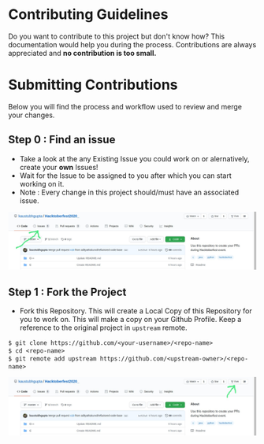 # Contributing Guidelines

Do you want to contribute to this project but don't know how? 
This documentation would help you during the process.
Contributions are always appreciated and **no contribution is too small.**

# Submitting Contributions
Below you will find the process and workflow used to review and merge your changes.
## Step 0 : Find an issue
- Take a look at the any Existing Issue you could work on or alernatively, create your **own** Issues!
- Wait for the Issue to be assigned to you after which you can start working on it.
- Note : Every change in this project should/must have an associated issue. 

![issue](screenshots/issue.jpg)

## Step 1 : Fork the Project
- Fork this Repository. This will create a Local Copy of this Repository for you to work on.  This will make a copy on your Github Profile. Keep a reference to the original project in `upstream` remote.
```
$ git clone https://github.com/<your-username>/<repo-name>
$ cd <repo-name>
$ git remote add upstream https://github.com/<upstream-owner>/<repo-name>
```
![fork](screenshots/fork.jpg)
